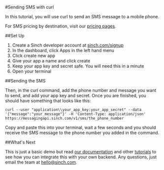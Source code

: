 #Sending SMS with curl

In this tutorial, you will use curl to send an SMS message to a mobile phone.

For SMS pricing by destination, visit our [pricing pages](https://www.sinch.com/pricing/sms-prices/).

##Set Up
1. Create a Sinch developer account at [sinch.com/signup](#signup)
2. In the dashboard, click Apps in the left hand menu
3. Click create new app
4. Give your app a name and click create
5. Keep your app key and secret safe. You will need this in a minute
6. Open your terminal

##Sending the SMS

Then, in the curl command, add the phone number and message you want to send, and add your app key and secret. Once you are finished, you should have something that looks like this:

````
curl --user "application\\your_app_key:your_app_secret" --data '{"message":"your_message"}' -H 'Content-Type: application/json' https://messagingapi.sinch.com/v1/sms/the_phone_number
````

Copy and paste this into your terminal, wait a few seconds and you should receive the SMS message to the phone number you added in the command.

##What's Next

This is just a basic demo but read [our documentation](https://www.sinch.com/docs/rest-apis/user-guide/) and other [tutorials](https://www.sinch.com/tutorials/) to see how you can integrate this with your own backend. Any questions, just email the team at [hello@sinch.com](mailto:hello@sinch.com).
